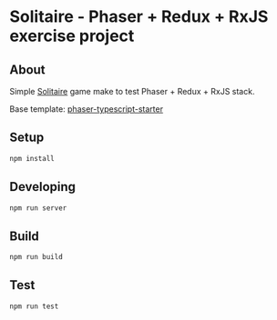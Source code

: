 # Solitaire - Phaser + Redux + RxJS exercise project

## About

Simple [Solitaire](https://en.wikipedia.org/wiki/Peg_solitaire) game make to test Phaser + Redux + RxJS stack.

Base template: [phaser-typescript-starter](https://github.com/mborecki/phaser-typescript-starter)

## Setup

```sh
npm install
```

## Developing

```sh
npm run server
```

## Build

```sh
npm run build
```

## Test

```sh
npm run test
```
